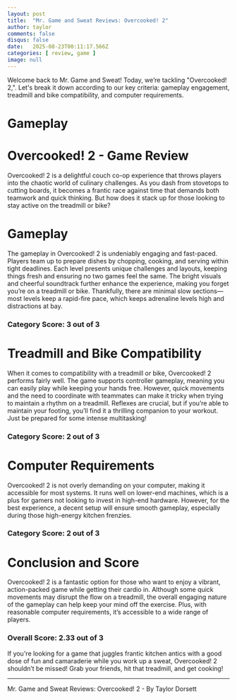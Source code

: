 ```yaml
---
layout: post
title:  "Mr. Game and Sweat Reviews: Overcooked! 2"
author: taylor
comments: false
disqus: false
date:   2025-08-23T00:11:17.566Z
categories: [ review, game ]
image: null
---
```


Welcome back to Mr. Game and Sweat! Today, we’re tackling "Overcooked! 2,". Let's break it down according to our key criteria: gameplay engagement, treadmill and bike compatibility, and computer requirements.

# Gameplay

# Overcooked! 2 - Game Review

Overcooked! 2 is a delightful couch co-op experience that throws players into the chaotic world of culinary challenges. As you dash from stovetops to cutting boards, it becomes a frantic race against time that demands both teamwork and quick thinking. But how does it stack up for those looking to stay active on the treadmill or bike?

# Gameplay

The gameplay in Overcooked! 2 is undeniably engaging and fast-paced. Players team up to prepare dishes by chopping, cooking, and serving within tight deadlines. Each level presents unique challenges and layouts, keeping things fresh and ensuring no two games feel the same. The bright visuals and cheerful soundtrack further enhance the experience, making you forget you’re on a treadmill or bike. Thankfully, there are minimal slow sections—most levels keep a rapid-fire pace, which keeps adrenaline levels high and distractions at bay.

### Category Score: 3 out of 3

# Treadmill and Bike Compatibility

When it comes to compatibility with a treadmill or bike, Overcooked! 2 performs fairly well. The game supports controller gameplay, meaning you can easily play while keeping your hands free. However, quick movements and the need to coordinate with teammates can make it tricky when trying to maintain a rhythm on a treadmill. Reflexes are crucial, but if you’re able to maintain your footing, you’ll find it a thrilling companion to your workout. Just be prepared for some intense multitasking!

### Category Score: 2 out of 3

# Computer Requirements

Overcooked! 2 is not overly demanding on your computer, making it accessible for most systems. It runs well on lower-end machines, which is a plus for gamers not looking to invest in high-end hardware. However, for the best experience, a decent setup will ensure smooth gameplay, especially during those high-energy kitchen frenzies.

### Category Score: 2 out of 3

# Conclusion and Score

Overcooked! 2 is a fantastic option for those who want to enjoy a vibrant, action-packed game while getting their cardio in. Although some quick movements may disrupt the flow on a treadmill, the overall engaging nature of the gameplay can help keep your mind off the exercise. Plus, with reasonable computer requirements, it’s accessible to a wide range of players. 

### Overall Score: 2.33 out of 3

If you're looking for a game that juggles frantic kitchen antics with a good dose of fun and camaraderie while you work up a sweat, Overcooked! 2 shouldn’t be missed! Grab your friends, hit that treadmill, and get cooking!

---

Mr. Game and Sweat Reviews: Overcooked! 2 - By Taylor Dorsett
